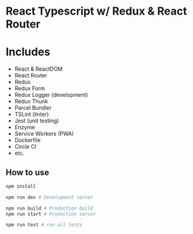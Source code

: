 # React Typescript w/ Redux & React Router

# Includes

- React & ReactDOM
- React Router
- Redux
- Redux Form
- Redux Logger (development)
- Redux Thunk
- Parcel Bundler
- TSLint (linter)
- Jest (unit testing)
- Enzyme
- Service Workers (PWA)
- Dockerfile
- Circle CI
- etc.

## How to use

```bash
npm install

npm run dev # Development server

npm run build # Production build
npm run start # Production server

npm run test # run all tests
```
